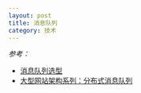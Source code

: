 ```yaml
---
layout: post
title: 消息队列
category: 技术
---
```


*参考：*

* [消息队列选型](http://viewstar000.github.io/architecture/message%20queue/2015/09/27/select-a-message-queue-for-soa.html "mq")
* [大型网站架构系列：分布式消息队列](http://www.cnblogs.com/itfly8/p/5155983.html "mq")

